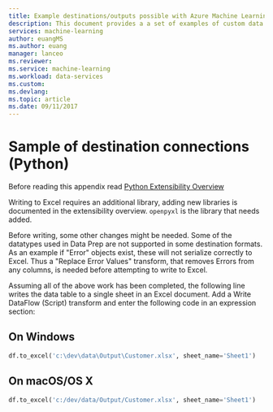 ```yaml
---
title: Example destinations/outputs possible with Azure Machine Learning Data Preparation  | Microsoft Docs
description: This document provides a a set of examples of custom data destinations/outputs with Azure ML data prep
services: machine-learning
author: euangMS
ms.author: euang
manager: lanceo
ms.reviewer: 
ms.service: machine-learning
ms.workload: data-services
ms.custom: 
ms.devlang: 
ms.topic: article
ms.date: 09/11/2017
---
```



# Sample of destination connections (Python) 
Before reading this appendix read [Python Extensibility Overview](data-prep-python-extensibility-overview.md)


Writing to Excel requires an additional library, adding new libraries is documented in the extensibility overview. `openpyxl` is the library that needs added.

Before writing, some other changes might be needed. Some of the datatypes used in Data Prep are not supported in some destination formats. As an example if "Error" objects exist, these will not serialize correctly to Excel. Thus a "Replace Error Values" transform, that removes Errors from any columns, is needed before attempting to write to Excel.

Assuming all of the above work has been completed, the following line writes the data table to a single sheet in an Excel document. Add a Write DataFlow (Script) transform and enter the following code in an expression section:

## On Windows 
```python
df.to_excel('c:\dev\data\Output\Customer.xlsx', sheet_name='Sheet1')
```

## On macOS/OS X 
```python
df.to_excel('c:/dev/data/Output/Customer.xlsx', sheet_name='Sheet1')
```
